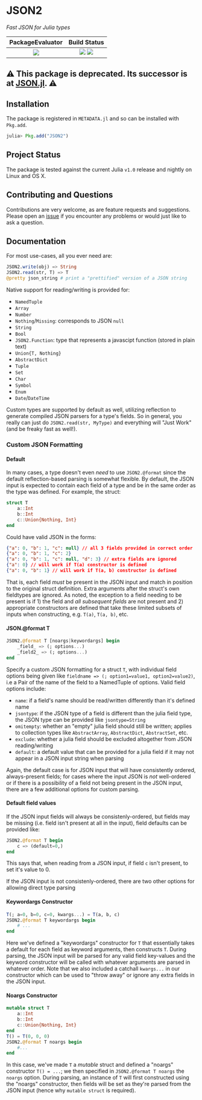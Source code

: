 
# JSON2

*Fast JSON for Julia types*

| **PackageEvaluator**                                            | **Build Status**                                                                                |
|:---------------------------------------------------------------:|:-----------------------------------------------------------------------------------------------:|
|[![][pkg-0.6-img]][pkg-0.6-url] | [![][travis-img]][travis-url] [![][codecov-img]][codecov-url] |

## ⚠️ This package is deprecated. Its successor is at [JSON.jl](https://github.com/JuliaIO/JSON.jl). ⚠️

## Installation

The package is registered in `METADATA.jl` and so can be installed with `Pkg.add`.

```julia
julia> Pkg.add("JSON2")
```

## Project Status

The package is tested against the current Julia `v1.0` release and nightly on Linux and OS X.

## Contributing and Questions

Contributions are very welcome, as are feature requests and suggestions. Please open an
[issue][issues-url] if you encounter any problems or would just like to ask a question.


<!-- [docs-latest-img]: https://img.shields.io/badge/docs-latest-blue.svg
[docs-latest-url]: https://quinnj.github.io/JSON2.jl/latest -->

[docs-stable-img]: https://img.shields.io/badge/docs-stable-blue.svg
[docs-stable-url]: https://quinnj.github.io/JSON2.jl/stable

[travis-img]: https://travis-ci.org/quinnj/JSON2.jl.svg?branch=master
[travis-url]: https://travis-ci.org/quinnj/JSON2.jl

[codecov-img]: https://codecov.io/gh/quinnj/JSON2.jl/branch/master/graph/badge.svg
[codecov-url]: https://codecov.io/gh/quinnj/JSON2.jl

[issues-url]: https://github.com/quinnj/JSON2.jl/issues

[pkg-0.6-img]: http://pkg.julialang.org/badges/JSON2_0.6.svg
[pkg-0.6-url]: http://pkg.julialang.org/?pkg=JSON2

## Documentation

For most use-cases, all you ever need are:
```julia
JSON2.write(obj) => String
JSON2.read(str, T) => T
@pretty json_string # print a "prettified" version of a JSON string
```

Native support for reading/writing is provided for:
* `NamedTuple`
* `Array`
* `Number`
* `Nothing`/`Missing`: corresponds to JSON `null`
* `String`
* `Bool`
* `JSON2.Function`: type that represents a javascipt function (stored in plain text)
* `Union{T, Nothing}`
* `AbstractDict`
* `Tuple`
* `Set`
* `Char`
* `Symbol`
* `Enum`
* `Date`/`DateTime`

Custom types are supported by default as well, utilizing reflection to generate compiled JSON parsers for a type's fields. So in general, you really can just do `JSON2.read(str, MyType)` and everything will "Just Work" (and be freaky fast as well!).

### Custom JSON Formatting

#### Default
In many cases, a type doesn't even _need_ to use `JSON2.@format` since the default reflection-based parsing is somewhat flexible. By default, the JSON input is expected to contain each field of a type and be in the same order as the type was defined. For example, the struct:
```julia
struct T
    a::Int
    b::Int
    c::Union{Nothing, Int}
end
```
Could have valid JSON in the forms:
```json
{"a": 0, "b": 1, "c": null} // all 3 fields provided in correct order
{"a": 0, "b": 1, "c": 2}
{"a": 0, "b": 1, "c": null, "d": 3} // extra fields are ignored
{"a": 0} // will work if T(a) constructor is defined
{"a": 0, "b": 1} // will work if T(a, b) constructor is defined
```
That is, each field _must_ be present in the JSON input and match in position to the original struct definition. Extra arguments after the struct's own fieldtypes are ignored. As noted, the exception to a field needing to be present is if 1) the field and _all subsequent fields_ are not present and 2) appropriate constructors are defined that take these limited subsets of inputs when constructing, e.g. `T(a)`, `T(a, b)`, etc.

#### JSON.@format T
```julia
JSON2.@format T [noargs|keywordargs] begin
    _field_ => (; options...)
    _field2_ => (; options...)
end
```
Specify a custom JSON formatting for a struct `T`, with individual field options being given like `fieldname => (; option1=value1, option2=value2)`, i.e a Pair of the name of the field to a NamedTuple of options. Valid field options include:
* `name`: if a field's name should be read/written differently than it's defined name
* `jsontype`: if the JSON type of a field is different than the julia field type, the JSON type can be provided like `jsontype=String`
* `omitempty`: whether an "empty" julia field should still be written; applies to collection types like `AbstractArray`, `AbstractDict`, `AbstractSet`, etc.
* `exclude`: whether a julia field should be excluded altogether from JSON reading/writing
* `default`: a default value that can be provided for a julia field if it may not appear in a JSON input string when parsing

Again, the default case is for JSON input that will have consistently ordered, always-present fields; for cases where the input JSON is _not_ well-ordered or if there is a possibility of a field not being present in the JSON input, there are a few additional options for custom parsing.

#### Default field values
If the JSON input fields will always be consistenly-ordered, but fields may be missing (i.e. field isn't present at all in the input), field defaults can be provided like:
```julia
JSON2.@format T begin
    c => (default=0,)
end
```
This says that, when reading from a JSON input, if field `c` isn't present, to set it's value to 0.

If the JSON input is not consistenly-ordered, there are two other options for allowing direct type parsing
#### Keywordargs Constructor
```julia
T(; a=0, b=0, c=0, kwargs...) = T(a, b, c)
JSON2.@format T keywordargs begin
    # ...
end
```
Here we've defined a "keywordargs" constructor for `T` that essentially takes a default for each field as keyword arguments, then constructs `T`.
During parsing, the JSON input will be parsed for any valid field key-values and the keyword constructor will be called
with whatever arguments are parsed in whatever order. Note that we also included a catchall `kwargs...` in our constructor which can be used to "throw away" or ignore any extra fields in the JSON input.

#### Noargs Constructor
```julia
mutable struct T
    a::Int
    b::Int
    c::Union{Nothing, Int}
end
T() = T(0, 0, 0)
JSON2.@format T noargs begin
    #...
end
```
In this case, we've made `T` a _mutable_ struct and defined a "noargs" constructor `T() = ...`; we then specified in `JSON2.@format T noargs` the `noargs` option.
During parsing, an instance of `T` will first constructed using the "noargs" constructor, then fields will be set as they're parsed from the JSON input (hence why `mutable struct` is required).
